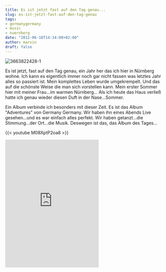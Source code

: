 ```yaml
---
title: Es ist jetzt fast auf den Tag genau...
slug: es-ist-jetzt-fast-auf-den-tag-genau
tags:
- germanygermany
- music
- nuernberg
date: "2012-06-18T14:34:00+02:00"
author: marvin
draft: false
---
```

![3663822428-1](/images/3663822428-1.jpg)

Es ist jetzt, fast auf den Tag genau, ein Jahr her das ich hier in
Nürnberg wohne. Ich kann es eigentlich immer noch gar nicht fassen was
letztes Jahr alles so passiert ist. Mein komplettes Leben wurde
umgekrempelt. Und das auf die schönste Weise die man sich vorstellen
kann. Mein erster Sommer hier mit meiner Frau...im warmen Nürnberg...
Als ich heute das Haus verließ hatte ich genau wieder diesen Duft in der
Nase...Sommer.

Ein Album verbinde ich besonders mit dieser Zeit. Es ist das Album
"Adventures" von Germany Germany. Wir haben ihn eines Abends Live
gesehen...und es war einfach alles perfekt. Wir haben getanzt...die
Stimmung...der Ort...die Musik. Deswegen ist das, das Album des Tages...

{{< youtube M08XptP2oa8 >}}

<iframe width="300" height="410" style="position: relative; display: block; width: 300px; height: 410px;" src="http://bandcamp.com/EmbeddedPlayer/v=2/album=2753982818/size=grande3/bgcol=FFFFFF/linkcol=4285BB/" allowtransparency="true" frameborder="0">[Adventures
by Germany
Germany](http://grmnygrmny.bandcamp.com/album/adventures)</iframe>